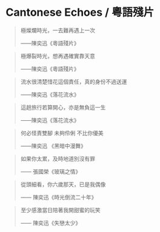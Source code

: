 # Cantonese Echoes / 粵語殘片



> 極燦爛時光，一去難再遇上一次
> 
> ——陳奕迅《粵語殘片》 




> 極爆裂時光，想再遇確實靠天意
> 
> ——陳奕迅《粵語殘片》 




> 流水很清楚惜花這個責任，真的身份不過送運
> 
> ——陳奕迅《落花流水》 




> 這趟旅行若算開心，亦是無負這一生
> 
> ——陳奕迅《落花流水》 




> 何必怪責雙腳 未夠伶俐 不比你優美
> 
> ——陳奕迅 《黑暗中漫舞》




> 如果你太累，及時地道別沒有罪
> 
> —— 張國榮《玻璃之情》




> 從頭細看，你六歲那天，已是我偶像 
> 
> —— 陳奕迅《時光倒流二十年》




> 至少感激當日陪著我開甜蜜的玩笑
> 
> —— 陳奕迅《失戀太少》